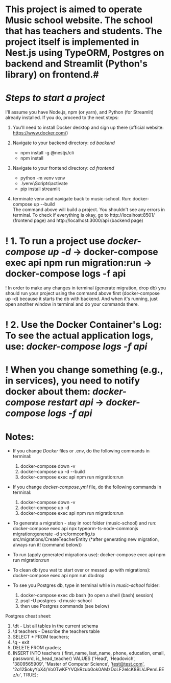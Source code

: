 # This project is aimed to operate Music school website. The school that has teachers and students. The project itself is implemented in Nest.js using TypeORM, Postgres on backend and Streamlit (Python's library) on frontend.#

# _Steps to start a project_

I'll assume you have Node.js, npm (or yarn), and Python (for Streamlit) already installed. If you do, proceed to the next steps:

1. You'll need to install Docker desktop and sign up there (official website: https://www.docker.com/)

2. Navigate to your backend directory: _cd backend_

   - npm install -g @nestjs/cli
   - npm install

3. Navigate to your frontend directory: _cd frontend_

   - python -m venv venv
   - .\venv\Scripts\activate
   - pip install streamlit

4. terminate venv and navigate back to music-school. Run:
   docker-compose up --build  
   The command above will build a project. You shouldn't see any errors in terminal. To check if everything is okay, go
   to http://localhost:8501/ (frontend page) and http://localhost:3000/api (backend page)

# ! 1. To run a project use _docker-compose up -d_ -> docker-compose exec api npm run migration:run -> docker-compose logs -f api

! In order to make any changes in terminal (generate migration, drop db) you should run your project using the command above first (docker-compose up -d) because it starts the db with backend. And when it's running, just open another window in terminal and do your commands there.

# ! 2. Use the Docker Container's Log: To see the actual application logs, use: _docker-compose logs -f api_

# ! When you change something (e.g., in services), you need to notify docker about them: _docker-compose restart api_ -> _docker-compose logs -f api_

# Notes:

- If you change _Docker_ files or .env, do the following commands in terminal:

  1. docker-compose down -v
  2. docker-compose up -d --build
  3. docker-compose exec api npm run migration:run

- If you change _docker-compose.yml_ file, do the following commands in terminal:

  1. docker-compose down -v
  2. docker-compose up -d
  3. docker-compose exec api npm run migration:run

- To generate a migration - stay in root folder (music-school) and run:
  docker-compose exec api npx typeorm-ts-node-commonjs migration:generate -d src/ormconfig.ts src/migrations/CreateTeacherEntity
  (\*after generating new migration, always run it! (command below))

- To run (apply generated migrations use):
  docker-compose exec api npm run migration:run

- To clean db (you wat to start over or messed up with migrations):
  docker-compose exec api npm run db:drop

- To see you Postgres db, type in terminal while in _music-school_ folder:
  1. docker-compose exec db bash (to open a shell (bash) session)
  2. psql -U postgres -d music-school
  3. then use Postgres commands (see below)

Postgres cheat sheet:

1. \dt - List all tables in the current schema
2. \d teachers - Describe the teachers table
3. SELECT \* FROM teachers;
4. \q - exit
5. DELETE FROM grades;
6. INSERT INTO teachers ( first_name, last_name, phone, education, email, password, is_head_teacher) VALUES ('Head', 'Headovich', '3809565909', 'Master of Computer Science', 'test@test.com', '$2a$12$okyYpX4/Vo0TwKFYVQkRzub0ok0AMzDoLF2eIcK8BLVJPemLEEz/u', TRUE);

<!-- password: test12 -->
